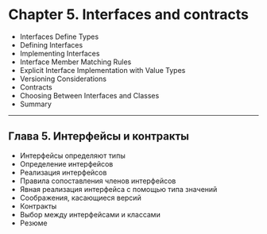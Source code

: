 # Chapter 5. Interfaces and contracts
- Interfaces Define Types
- Defining Interfaces
- Implementing Interfaces
- Interface Member Matching Rules
- Explicit Interface Implementation with Value Types
- Versioning Considerations
- Contracts
- Choosing Between Interfaces and Classes
- Summary
---
## Глава 5. Интерфейсы и контракты
- Интерфейсы определяют типы
- Определение интерфейсов
- Реализация интерфейсов
- Правила сопоставления членов интерфейсов
- Явная реализация интерфейса с помощью типа значений
- Соображения, касающиеся версий
- Контракты
- Выбор между интерфейсами и классами
- Резюме
